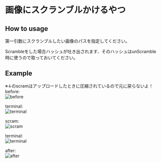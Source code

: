 # 画像にスクランブルかけるやつ

How to usage
--------
第一引数にスクランブルしたい画像のパスを指定してください。

Scrambleをした場合ハッシュが吐き出されます、そのハッシュはunScramble時に使うので取っておいてください。

Example
--------
※↓のscramはアップロードしたときに圧縮されているので元に戻らないよ！    
before:   
![before](http://imgur.com/AYDPaC2.png)   

terminal:   
![terminal](http://imgur.com/dM0EZ9C.png)   

scram:   
![scram](http://imgur.com/iX8bc7D.png)   

terminal:   
![terminal](http://imgur.com/jOE5rgu.png)   

after:   
![after](http://imgur.com/7503I08.png)   
